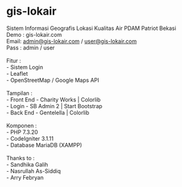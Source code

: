 # gis-lokair
Sistem Informasi Geografis Lokasi Kualitas Air PDAM Patriot Bekasi
<br> Demo : gis-lokair.com
<br> Email: admin@gis-lokair.com / user@gis-lokair.com
<br> Pass : admin / user
<br>
<br>Fitur : 
<br> - Sistem Login
<br> - Leaflet
<br> - OpenStreetMap / Google Maps API
<br>
<br> Tampilan : 
<br> - Front End - Charity Works | Colorlib
<br> - Login - SB Admin 2 | Start Bootstrap
<br> - Back End - Gentelella | Colorlib
<br>
<br>Komponen : 
<br> - PHP 7.3.20
<br> - CodeIgniter 3.1.11
<br> - Database MariaDB (XAMPP)
<br>
<br>
Thanks to :
<br> - Sandhika Galih
<br> - Nasrullah As-Siddiq
<br> - Arry Febryan

